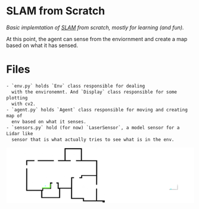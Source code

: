 # SLAM from Scratch
*Basic implemtation of [SLAM](https://en.wikipedia.org/wiki/Simultaneous_localization_and_mapping) from scratch,
mostly for learning (and fun).*

At this point, the agent can sense from the enviornment and create a map based
on what it has sensed.

# Files
    - `env.py` holds `Env` class responsible for dealing
      with the environemnt. And `Display` class responsible for some plotting
      with cv2.
    - `agent.py` holds `Agent` class responsible for moving and creating map of
      env based on what it senses.
    - `sensors.py` hold (for now) `LaserSensor`, a model sensor for a Lidar like
      sensor that is what actually tries to see what is in the env.


![arch](https://github.com/LNS98/slam/blob/master/sensing_env.png
"Agent Sensing Env")
